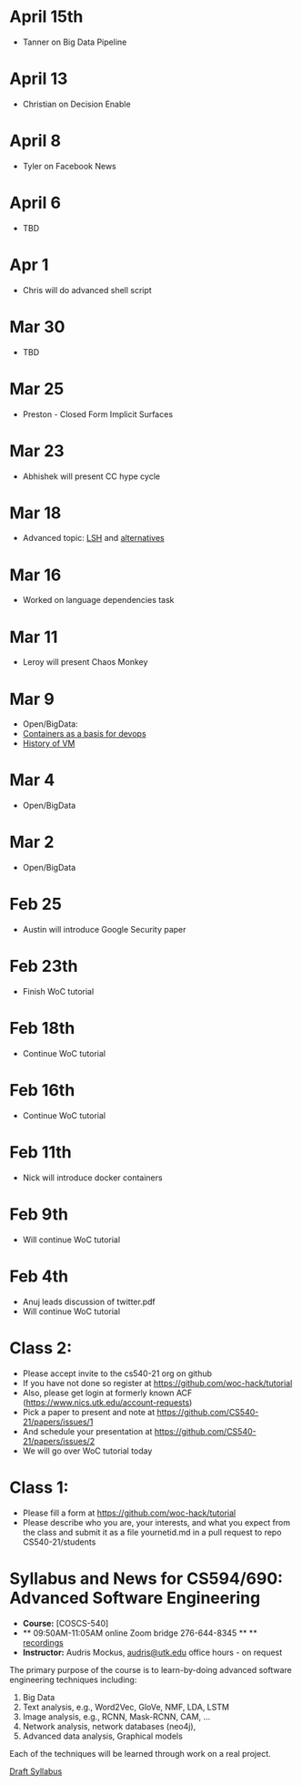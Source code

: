 # April 15th
   - Tanner on Big Data Pipeline

# April 13
   - Christian on Decision Enable
   
# April 8
   - Tyler on Facebook News

# April 6
   - TBD

# Apr 1
   - Chris will do advanced shell script

# Mar 30
   - TBD
   
# Mar 25
   - Preston - Closed Form Implicit Surfaces

# Mar 23
   - Abhishek will present CC hype cycle

# Mar 18
   - Advanced topic: [LSH](https://towardsdatascience.com/understanding-locality-sensitive-hashing-49f6d1f6134) and [alternatives](http://infolab.stanford.edu/~ullman/mining/2006/lectureslides/cs345-lsh.pdf)

# Mar 16
   - Worked on language dependencies task 

# Mar 11
   - Leroy will present Chaos Monkey

# Mar 9
   - Open/BigData: 
   - [Containers as a basis for devops](https://devopscube.com/what-is-docker/)
   - [History of VM](https://en.wikipedia.org/wiki/VM_(operating_system))

# Mar 4
   - Open/BigData

# Mar 2
   - Open/BigData

# Feb 25
   - Austin will introduce Google Security paper

# Feb 23th
   - Finish WoC tutorial

# Feb 18th
   - Continue WoC tutorial

# Feb 16th
   - Continue WoC tutorial

# Feb 11th
   - Nick will introduce docker containers

# Feb 9th
   - Will continue WoC tutorial

# Feb 4th
   - Anuj leads discussion of twitter.pdf
   - Will continue WoC tutorial
       
# Class 2: 
   - Please accept invite to the cs540-21 org on github
   - If you have not done so register at https://github.com/woc-hack/tutorial
   - Also, please get login at formerly known ACF (https://www.nics.utk.edu/account-requests)
   - Pick a paper to present and note at https://github.com/CS540-21/papers/issues/1
   - And schedule your presentation at https://github.com/CS540-21/papers/issues/2
   - We will go over WoC tutorial today
   
# Class 1: 

   - Please fill a form at https://github.com/woc-hack/tutorial
   - Please describe who you are, your interests, and what you expect from the class and submit it as a file yournetid.md in a pull request to repo CS540-21/students  
    
# Syllabus and News for CS594/690: Advanced Software Engineering



* **Course:** [COSCS-540]
* **  09:50AM-11:05AM  online Zoom bridge 276-644-8345 ** 
** [recordings](https://drive.google.com/drive/folders/1kHFoBILuIrRmkO38cVcyhsA0oDtq6XxJ?usp=sharing)
* **Instructor:** Audris Mockus, [audris@utk.edu](mailto:audris@utk.edu) office hours - on request


The primary purpose of the course is to learn-by-doing advanced
software engineering techniques including:
1. Big Data
1. Text analysis, e.g., Word2Vec, GloVe, NMF, LDA, LSTM
2. Image analysis, e.g., RCNN, Mask-RCNN, CAM, ...
3. Network analysis, network databases (neo4j), 
4. Advanced data analysis, Graphical models

Each of the techniques will be learned through work on a real project. 

[Draft Syllabus](https://github.com/cs540-21/news/blob/master/ee.pdf)
